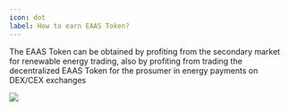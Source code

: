 ```yaml
---
icon: dot
label: How to earn EAAS Token?
---
```


The EAAS Token can be obtained by profiting from the secondary market for renewable
energy trading, also by profiting from trading the decentralized EAAS Token for the
prosumer in energy payments on DEX/CEX exchanges

![](https://i.imgur.com/dYrqNpB.png)